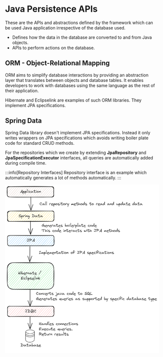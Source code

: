 # Java Persistence APIs

These are the APIs and abstractions defined by the framework which can be used Java application irrespective of the database used.

-   Defines how the data in the database are converted to and from Java objects.
-   APIs to perform actions on the database.

## ORM - Object-Relational Mapping

ORM aims to simplify database interactions by providing an abstraction layer that translates between objects and database tables.
It enables developers to work with databases using the same language as the rest of their application.

Hibernate and Eclipselink are examples of such ORM libraries. They implement JPA specifications.

## Spring Data

Spring Data library doesn't implement JPA specifications.
Instead it only writes wrappers on JPA specifications which avoids writing boiler plate code for standard CRUD methods.

For the repositories which we create by extending **JpaRepository** and **JpaSpecificationExecutor** interfaces,
all queries are automatically added during compile time.

:::info[Repository Interfaces]
Repository interface is an example which automatically generates a lot of methods automatically.
:::

![jpa-orm](../../static/img/jpa-orm-comparision.excalidraw.png)
